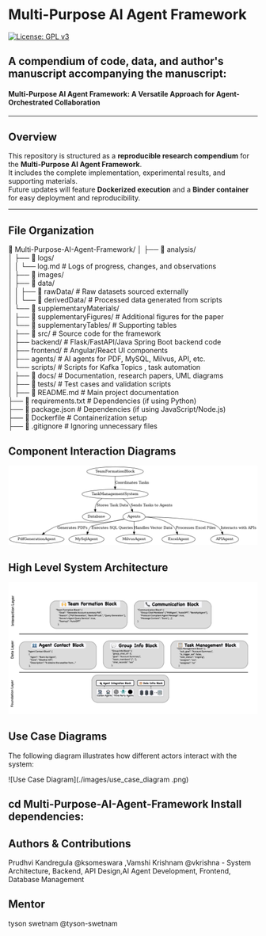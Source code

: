 # Multi-Purpose AI Agent Framework

[![License: GPL v3](https://img.shields.io/badge/License-GPLv3-blue.svg)](https://www.gnu.org/licenses/gpl-3.0)

## A compendium of code, data, and author's manuscript accompanying the manuscript:

#### Multi-Purpose AI Agent Framework: A Versatile Approach for Agent-Orchestrated Collaboration

---

## Overview
This repository is structured as a **reproducible research compendium** for the **Multi-Purpose AI Agent Framework**.  
It includes the complete implementation, experimental results, and supporting materials.  
Future updates will feature **Dockerized execution** and a **Binder container** for easy deployment and reproducibility.

---

## File Organization

📂 Multi-Purpose-AI-Agent-Framework/
│
├── 📁 analysis/  
│   ├── 📁 logs/  
│   │   └── log.md           # Logs of progress, changes, and observations  
│   ├── 📁 images/            
│   ├── 📁 data/  
│   │   ├── 📁 rawData/      # Raw datasets sourced externally  
│   │   └── 📁 derivedData/  # Processed data generated from scripts  
│   └── 📁 supplementaryMaterials/  
│       ├── 📁 supplementaryFigures/  # Additional figures for the paper  
│       └── 📁 supplementaryTables/   # Supporting tables  
│
├── 📁 src/                  # Source code for the framework  
│   ├── backend/             # Flask/FastAPI/Java Spring Boot backend code  
│   ├── frontend/            # Angular/React UI components  
│   ├── agents/              # AI agents for PDF, MySQL, Milvus, API, etc.  
│   └── scripts/             # Scripts for Kafka Topics , task automation  
│
├── 📁 docs/                 # Documentation, research papers, UML diagrams  
│
├── 📁 tests/                # Test cases and validation scripts  
│
├── 📄 README.md             # Main project documentation  
├── 📄 requirements.txt      # Dependencies (if using Python)  
├── 📄 package.json          # Dependencies (if using JavaScript/Node.js)  
├── 📄 Dockerfile            # Containerization setup  
├── 📄 .gitignore            # Ignoring unnecessary files  



## Component Interaction Diagrams
![Multi-Purpose AI Framework](./images/component_diagram.png)


## High Level System Architecture
![Multi-Purpose AI Framework](./images/system_architecture.png)


## Use Case Diagrams
The following diagram illustrates how different actors interact with the system:

![Use Case Diagram](./images/use_case_diagram .png)

cd Multi-Purpose-AI-Agent-Framework
Install dependencies:
---
## Authors & Contributions
Prudhvi Kandregula @ksomeswara ,Vamshi Krishnam @vkrishna - System Architecture, Backend, API Design,AI Agent Development, Frontend, Database Management
## Mentor 
tyson swetnam @tyson-swetnam
